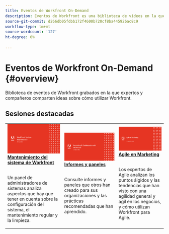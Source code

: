 ```yaml
---
title: Eventos de Workfront On-Demand
description: Eventos de Workfront es una biblioteca de vídeos en la que expertos y compañeros han compartido sus ideas y pensamientos sobre cómo utilizar Workfront para mejorar el trabajo que se realiza para sus organizaciones.
source-git-commit: d266db05fdbb172f4600b720cf8ba445926ac8c9
workflow-type: tm+mt
source-wordcount: '127'
ht-degree: 0%

---
```


# Eventos de Workfront On-Demand {#overview}

Biblioteca de eventos de Workfront grabados en la que expertos y compañeros comparten ideas sobre cómo utilizar Workfront.

## Sesiones destacadas

<table>
  <tr>
   <td>
      <a href="user-groups/workfront-system-maintenance.md">
      <img alt="Mantenimiento del sistema de Workfront" src="assets/workfront-system-maintenance.png"/>
      </a>
      <div>
         <a href="user-groups/workfront-system-maintenance.md"><strong>Mantenimiento del sistema de Workfront</strong></a>
<!---         <br/><em>foo</em> -->
      </div>
      <p>
        <br/>
         Un panel de administradores de sistemas analiza aspectos que hay que tener en cuenta sobre la configuración del sistema, el mantenimiento regular y la limpieza.
      </p>
    </td>
   <td>
      <a href="user-groups/reporting-and-dashboards.md">
      <img alt="Informes y paneles" src="assets/reporting-and-dashboards.png"/>
      </a>
      <div>
         <a href="user-groups/reporting-and-dashboards.md"><strong>Informes y paneles</strong></a>
<!---         <br/><em>foo</em> -->
      </div>
      <p>
        <br/>
         Consulte informes y paneles que otros han creado para sus organizaciones y las prácticas recomendadas que han aprendido.
      </p>
    </td>
   <td>
      <a href="user-groups/agile-in-marketing.md">
      <img alt="Agile en Marketing" src="assets/agile-in-marketing.png"/>
      </a>
      <div>
         <a href="user-groups/agile-in-marketing.md"><strong>Agile en Marketing</strong></a>
<!---         <br/><em>foo</em> -->
      </div>
      <p>
        <br/>
         Los expertos de Agile analizan los puntos álgidos y las tendencias que han visto con una agilidad general y ágil en los negocios, y cómo utilizan Workfront para Agile.
      </p>
    </td>
  </tr>
</table>
